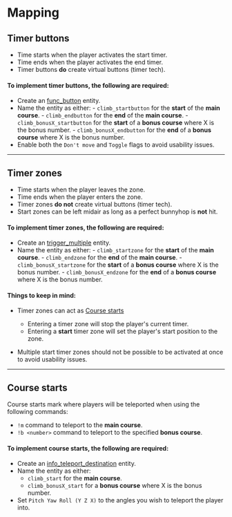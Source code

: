 # Mapping

## Timer buttons

- Time starts when the player activates the start timer.
- Time ends when the player activates the end timer.
- Timer buttons **do** create virtual buttons (timer tech).

#### To implement timer buttons, the following are required:

- Create an [func_button](https://developer.valvesoftware.com/wiki/Func_button "Valve Developer Wiki reference") entity.
- Name the entity as either:
		- `climb_startbutton` for the **start** of the **main course**.
		- `climb_endbutton` for the **end** of the **main course**.
		- `climb_bonusX_startbutton` for the **start** of a **bonus course** where X is the bonus number.
		- `climb_bonusX_endbutton` for the **end** of a **bonus course** where X is the bonus number.
- Enable both the `Don't move` and `Toggle` flags to avoid usability issues.

---

## Timer zones

- Time starts when the player leaves the zone.
- Time ends when the player enters the zone.
- Timer zones **do not** create virtual buttons (timer tech).
- Start zones can be left midair as long as a perfect bunnyhop is **not** hit.

#### To implement timer zones, the following are required:

- Create an [trigger_multiple](https://developer.valvesoftware.com/wiki/Trigger_multiple "Valve Developer Wiki reference") entity.
- Name the entity as either:
		- `climb_startzone` for the **start** of the **main course**.
		- `climb_endzone` for the **end** of the **main course**.
		- `climb_bonusX_startzone` for the **start** of a **bonus course** where X is the bonus number.
		- `climb_bonusX_endzone` for the **end** of a **bonus course** where X is the bonus number.

#### Things to keep in mind:

- Timer zones can act as [Course starts](#Course-starts)

  - Entering a timer zone will stop the player's current timer.
  - Entering a **start** timer zone will set the player's start position to the zone.

- Multiple start timer zones should not be possible to be activated at once to avoid usability issues.

---

## Course starts

Course starts mark where players will be teleported when using the following commands:

- `!m` command to teleport to the **main course**.
- `!b <number>` command to teleport to the specified **bonus course**.

#### To implement course starts, the following are required:

- Create an [info_teleport_destination](https://developer.valvesoftware.com/wiki/Info_teleport_destination "Valve Developer Wiki reference") entity.
- Name the entity as either:
  - `climb_start` for the **main course**.
  - `climb_bonusX_start` for a **bonus course** where X is the bonus number.
- Set `Pitch Yaw Roll (Y Z X)` to the angles you wish to teleport the player into.
